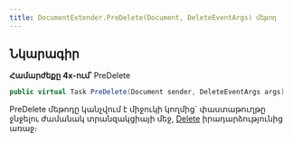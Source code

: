 ```yaml
---
title: DocumentExtender.PreDelete(Document, DeleteEventArgs) մեթոդ
---
```


## Նկարագիր

**Համարժեքը 4x-ում՝** PreDelete

```c#
public virtual Task PreDelete(Document sender, DeleteEventArgs args)
```

PreDelete մեթոդը կանչվում է միջուկի կողմից` փաստաթուղթը ջնջելու ժամանակ տրանզակցիայի մեջ, [Delete](https://armsoft.github.io/as4x-docs/HTM/ProgrGuide/ScriptProcs/Delete.html) իրադարձությունից առաջ։ 


